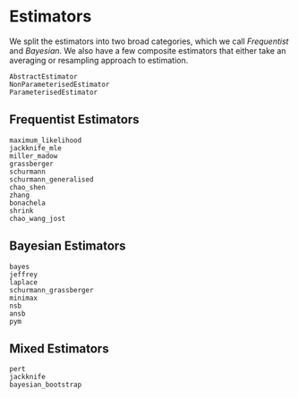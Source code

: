 # Estimators

We split the estimators into two broad categories, which we call *Frequentist* and *Bayesian*. We also
have a few composite estimators that either take an averaging or resampling approach to estimation.

```@docs
AbstractEstimator
NonParameterisedEstimator
ParameterisedEstimator
```

## Frequentist Estimators

```@docs
maximum_likelihood
jackknife_mle
miller_madow
grassberger
schurmann
schurmann_generalised
chao_shen
zhang
bonachela
shrink
chao_wang_jost
```

## Bayesian Estimators

```@docs
bayes
jeffrey
laplace
schurmann_grassberger
minimax
nsb
ansb
pym
```

## Mixed Estimators

```@docs
pert
jackknife
bayesian_bootstrap
```

